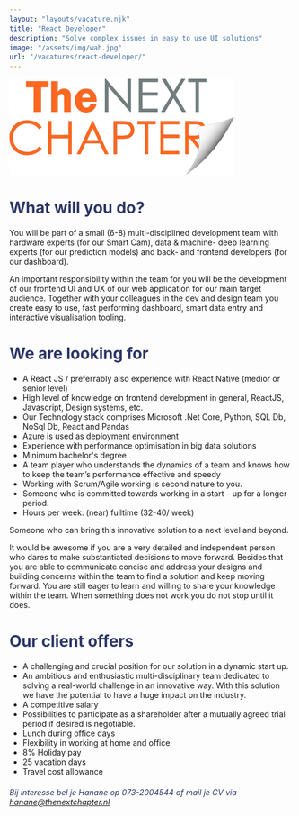 ```yaml
---
layout: "layouts/vacature.njk"
title: "React Developer"
description: "Solve complex issues in easy to use UI solutions"
image: "/assets/img/wah.jpg"
url: "/vacatures/react-developer/"
---
```

![The NexT Chapter](/assets/img/logo/tnc.png "The Next Chapter React Developer")
# <span style="color:#2d3666;">What will you do?

You will be part of a small (6-8) multi-disciplined development team with hardware experts (for our Smart Cam), data & machine- deep learning experts (for our prediction models) and back- and frontend developers (for our dashboard). 

An important responsibility within the team for you will be the development of our frontend UI and UX of our web application for our main target audience. Together with your colleagues in the dev and design team you create easy to use, fast performing dashboard, smart data entry and interactive visualisation tooling. 


# <span style="color:#2d3666;">We are looking for

*    A React JS / preferrably also experience with React Native (medior or senior level)   
*    High level of knowledge on frontend development in general, ReactJS, Javascript, Design systems, etc. 
*    Our Technology stack comprises Microsoft .Net Core, Python, SQL Db, NoSql Db, React and Pandas 
*    Azure is used as deployment environment 
*    Experience with performance optimisation in big data solutions 
*    Minimum bachelor's degree 
*    A team player who understands the dynamics of a team and knows how to keep the team’s performance effective and speedy 
*    Working with Scrum/Agile working is second nature to you. 
*    Someone who is committed towards working in a start – up for a longer period.   
*    Hours per week: (near) fulltime (32-40/ week) 

Someone who can bring this innovative solution to a next level and beyond.   

It would be awesome if you are a very detailed and independent person who dares to make substantiated decisions to move forward. 
Besides that you are able to communicate concise and address your designs and building concerns within the team to find a solution and keep moving forward. 
You are still eager to learn and willing to share your knowledge within the team. When something does not work you do not stop until it does. 

# <span style="color:#2d3666;">Our client offers

*    A challenging and crucial position for our solution in a dynamic start up. 
*    An ambitious and enthusiastic multi-disciplinary team dedicated to solving a real-world challenge in an innovative way. 
        With this solution we have the potential to have a huge impact on the industry. 
*   A competitive salary 
*   Possibilities to participate as a shareholder after a mutually agreed trial period if desired is negotiable.   
*   Lunch during office days 
*   Flexibility in working at home and office 
*   8% Holiday pay 
*   25 vacation days 
*   Travel cost allowance 


###### <span style="color:#2d3666;"> Bij interesse bel je Hanane op 073-2004544 of mail je CV via <a style="color:#2d3666;" href="mailto:hanane@thenextchapter.nl">hanane@thenextchapter.nl</a></span>